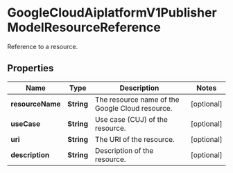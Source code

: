 

# GoogleCloudAiplatformV1PublisherModelResourceReference

Reference to a resource.

## Properties

| Name | Type | Description | Notes |
|------------ | ------------- | ------------- | -------------|
|**resourceName** | **String** | The resource name of the Google Cloud resource. |  [optional] |
|**useCase** | **String** | Use case (CUJ) of the resource. |  [optional] |
|**uri** | **String** | The URI of the resource. |  [optional] |
|**description** | **String** | Description of the resource. |  [optional] |



